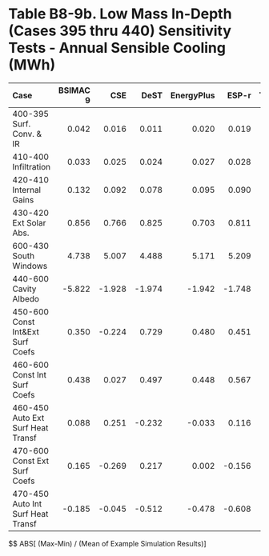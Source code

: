 # Table B8-9b. Low Mass In-Depth (Cases 395 thru 440) Sensitivity Tests - Annual Sensible Cooling (MWh)
| Case                              | BSIMAC 9 |    CSE |   DeST | EnergyPlus |  ESP-r | TRNSYS |     |    Min |    Max |   Mean | Dev % $$ |     | TestSoftware1 | 
|:--------------------------------- | --------:| ------:| ------:| ----------:| ------:| ------:| ---:| ------:| ------:| ------:| --------:| ---:| -------------:| 
| 400-395 Surf. Conv. & IR          |    0.042 |  0.016 |  0.011 |      0.020 |  0.019 |  0.009 |     |  0.009 |  0.042 |  0.019 |    168.7 |     |         0.021 | 
| 410-400 Infiltration              |    0.033 |  0.025 |  0.024 |      0.027 |  0.028 |  0.022 |     |  0.022 |  0.033 |  0.027 |     39.8 |     |         0.026 | 
| 420-410 Internal Gains            |    0.132 |  0.092 |  0.078 |      0.095 |  0.090 |  0.074 |     |  0.074 |  0.132 |  0.094 |     61.7 |     |         0.096 | 
| 430-420 Ext Solar Abs.            |    0.856 |  0.766 |  0.825 |      0.703 |  0.811 |  0.630 |     |  0.630 |  0.856 |  0.765 |     29.6 |     |         0.703 | 
| 600-430 South Windows             |    4.738 |  5.007 |  4.488 |      5.171 |  5.209 |  5.040 |     |  4.488 |  5.209 |  4.942 |     14.6 |     |         5.171 | 
| 440-600 Cavity Albedo             |   -5.822 | -1.928 | -1.974 |     -1.942 | -1.748 | -2.038 |     | -5.822 | -1.748 | -2.575 |    158.2 |     |        -1.942 | 
| 450-600 Const Int&Ext Surf Coefs  |    0.350 | -0.224 |  0.729 |      0.480 |  0.451 |  0.751 |     | -0.224 |  0.751 |  0.423 |    230.6 |     |         0.480 | 
| 460-600 Const Int Surf Coefs      |    0.438 |  0.027 |  0.497 |      0.448 |  0.567 |  0.464 |     |  0.027 |  0.567 |  0.407 |    132.9 |     |         0.448 | 
| 460-450 Auto Ext Surf Heat Transf |    0.088 |  0.251 | -0.232 |     -0.033 |  0.116 | -0.287 |     | -0.287 |  0.251 | -0.016 |   3319.8 |     |        -0.032 | 
| 470-600 Const Ext Surf Coefs      |    0.165 | -0.269 |  0.217 |      0.002 | -0.156 |  0.276 |     | -0.269 |  0.276 |  0.039 |   1392.5 |     |         0.002 | 
| 470-450 Auto Int Surf Heat Transf |   -0.185 | -0.045 | -0.512 |     -0.478 | -0.608 | -0.475 |     | -0.608 | -0.045 | -0.384 |    146.6 |     |        -0.478 | 

$$ ABS[ (Max-Min) / (Mean of Example Simulation Results)]


